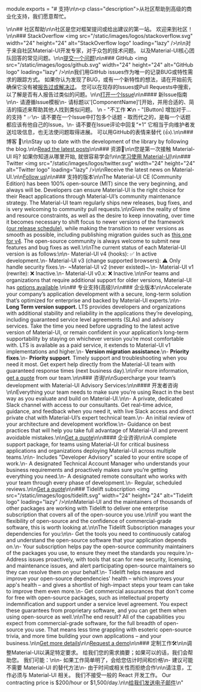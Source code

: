 module.exports = "# 支持\n\n<p class=\"description\">从社区帮助到高级的商业化支持，我们愿意帮忙。</p>\n\n## 社区帮助\n\n社区是您对框架提问或给出建议的第一站。 欢迎来到社区！\n\n### StackOverflow <img src=\"/static/images/logos/stackoverflow.svg\" width=\"24\" height=\"24\" alt=\"StackOverflow logo\" loading=\"lazy\" />\n\n对于来自社区Material-UI开发专家，对于众包的技术问题。 以及Material-UI核心团队回答的常见问题。\n\n[提交一个问题](https://stackoverflow.com/questions/tagged/material-ui)\n\n### GitHub <img src=\"/static/images/logos/github.svg\" width=\"24\" height=\"24\" alt=\"GitHub logo\" loading=\"lazy\" />\n\n我们用GitHub issues作为唯一的记录BUG或特性需求的跟踪方式。 如果你认为发现了BUG，或有一个新特性的想法，请在开始前先确保它没有被[报告过或解决过](https://github.com/Foso/material-ui/issues?utf8=%E2%9C%93&q=is%3Aopen+is%3Aclosed)。 您可以在现存的Issues或Pull Requests中搜索，以了解是否有人报告过类似的问题。\n\n[打开一个Issue](https://github.com/Foso/material-ui/issues/new/choose)\n\n#### 新Issue指南\n\n- 请遵循Issue模板\n- 请标题以'[ComponentName]'[开始，并用合适的、简洁的描述来帮助其他人找到类似问题。 \n  - \"不工作 ❌\n  - \"[Button] 增加对于... 的支持 <some feature>\" ✅\n- 请不要在一个Issue中打包多个话题 - 取而代之的，是每一个话题都应该有他自己的Issue。\n- 请不要在Issue评论中回复“+1” 它相当于向维护者发送垃圾信息，也无法使问题取得进展。 可以用GitHub的表情来替代 (👍).\n\n### 博客 📝\n\nStay up to date with the development of the library by following the blog.\n\n[Read the latest posts](https://medium.com/material-ui/)\n\n### 资源📖\n\n您是第一次接触 Material-UI 吗? 如果你知道从哪里开始, 就很容易学会!\n\n[学习使用 Material-UI](/getting-started/learn/)\n\n### Twitter <img src=\"/static/images/logos/twitter.svg\" width=\"24\" height=\"24\" alt=\"Twitter logo\" loading=\"lazy\" />\n\nReceive the latest news on Material-UI.\n\n[Follow us](https://twitter.com/MaterialUI)\n\n### 支持的版本\n\nThe Material-UI CE (Community Edition) has been 100% open-source (MIT) since the very beginning, and always will be. Developers can ensure Material-UI is the right choice for their React applications through Material-UI’s community maintenance strategy. The Material-UI team regularly ships new releases, bug fixes, and is very welcoming to community pull requests.\n\nGiven the reality of time and resource constraints, as well as the desire to keep innovating, over time it becomes necessary to shift focus to newer versions of the framework ([our release schedule](https://material-ui.com/versions/#release-frequency)), while making the transition to newer versions as smooth as possible, including publishing migration guides such as [this one for v4](/guides/migration-v3/). The open-source community is always welcome to submit new features and bug fixes as well.\n\nThe current status of each Material-UI version is as follows:\n\n- Material-UI v4 (hooks): ✅ In active development.\n- Material-UI v3 (change supported browsers): ⚠️ Only handle security fixes.\n- ~Material-UI v2 (never existed)~.\n- Material-UI v1 (rewrite): ❌ Inactive.\n- Material-UI v0.x: ❌ Inactive.\n\nFor teams and organizations that require additional support for older versions, Material-UI has [options available](#enterprise).\n\n## 专业支持(高级)\n\n### 企业版本\n\nAccelerate your company’s application development with a secure, long-term solution that’s optimized for enterprise and backed by Material-UI experts.\n\n- **Long Term version support.** LTS provides developers and organizations with additional stability and reliability in the applications they’re developing, including guaranteed service level agreements (SLAs) and advisory services. Take the time you need before upgrading to the latest active version of Material-UI, or remain confident in your application’s long-term supportability by staying on whichever version you’re most comfortable with. LTS is available as a paid service, it extends to Material-UI v1 implementations and higher.\n- **Version migration assistance**.\n- **Priority fixes**.\n- **Priority support**. Timely support and troubleshooting when you need it most. Get expert help directly from the Material-UI team with guaranteed response times (next business day).\n\nFor more information, [get a quote](mailto:enterprise@material-ui.com) from our team.\n\n### 咨询\n\nSupercharge your team’s development with Material-UI Advisory Services:\n\n#### 开发者咨询\n\nEverything your team needs to make sure you’re using React in the best way as you evaluate and build on Material-UI.\n\n- A private, dedicated Slack channel with access to our consultants. Get real-time advice, guidance, and feedback when you need it, with live Slack access and direct private chat with Material-UI’s expert technical team.\n- An initial review of your architecture and development workflow.\n- Guidance on best practices that will help you take full advantage of Material-UI and prevent avoidable mistakes.\n\n[Get a quote](mailto:advisory@material-ui.com)\n\n#### 企业咨询\n\nA complete support package, for teams using Material-UI for critical business applications and organizations deploying Material-UI across multiple teams.\n\n- Includes \"Developer Advisory\" scaled to your entire scope of work.\n- A designated Technical Account Manager who understands your business requirements and proactively makes sure you’re getting everything you need.\n- A designated remote consultant who works with your team through every phase of development.\n- Regular, scheduled reviews.\n\n[Get a quote](mailto:advisory@material-ui.com)\n\n### Tidelift subscription <img src=\"/static/images/logos/tidelift.svg\" width=\"24\" height=\"24\" alt=\"Tidelift logo\" loading=\"lazy\" />\n\nMaterial-UI and the maintainers of thousands of other packages are working with Tidelift to deliver one enterprise subscription that covers all of the open-source you use.\n\nIf you want the flexibility of open-source and the confidence of commercial-grade software, this is worth looking at.\n\nThe Tidelift Subscription manages your dependencies for you:\n\n- Get the tools you need to continuously catalog and understand the open-source software that your application depends on.\n- Your subscription helps pay the open-source community maintainers of the packages you use, to ensure they meet the standards you require.\n- Address issues proactively, with tools that scan for new security, licensing, and maintenance issues, and alert participating open-source maintainers so they can resolve them on your behalf.\n- Tidelift helps measure and improve your open-source dependencies' health – which improves your app's health – and gives a shortlist of high-impact steps your team can take to improve them even more.\n- Get commercial assurances that don't come for free with open-source packages, such as intellectual property indemnification and support under a service level agreement. You expect these guarantees from proprietary software, and you can get them when using open-source as well.\n\nThe end result? All of the capabilities you expect from commercial-grade software, for the full breadth of open-source you use. That means less time grappling with esoteric open-source trivia, and more time building your own applications – and your business.\n\n[Get more details](https://tidelift.com/subscription/pkg/npm-material-ui?utm_source=material_ui&utm_medium=referral&utm_campaign=enterprise)\n\n[Request a demo](https://tidelift.com/subscription/request-a-demo?utm_source=material_ui&utm_medium=referral&utm_campaign=enterprise)\n\n### 定制工作🛠\n\n调整Material-UI以满足特定要求。 给我们您的需求摘要；如果可以的话，我们会帮助您。 我们可能：\n\n- 如果工作简单明了，会给您估计时间和价格\n- 建议可能不需要 Material-UI 的替代方法\n- 由于时间或相关性而拒绝合作\n\n请注意，工作必须与 Material-UI 相关。 我们不接受一般的 React 开发工作。 Our contracting price is $200/hour or $1,500/day.\n\n[给我们发送电子邮件](mailto:custom-work@material-ui.com)\n"